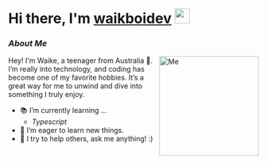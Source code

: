 <h1><b>Hi there, I'm </b><a href="https://github.com/waikboidev">waikboidev</a> <img src="https://media.giphy.com/media/hvRJCLFzcasrR4ia7z/giphy.gif" width="30"></h1>

### *About Me*

<img align="right" width=200px alt="Me" src="https://r2.e-z.host/0287614e-a652-4c6c-a025-5b561f7e06b6/70r8lt3t.png"/>

Hey! I'm Waike, a teenager from Australia 🦘. I’m really into technology, and coding has become one of my favorite hobbies. It’s a great way for me to unwind and dive into something I truly enjoy.
- 📚 I’m currently learning ...
  - *Typescript*
- 🚀 I’m eager to learn new things.
- 🍎 I try to help others, ask me anything! :)
<br>


